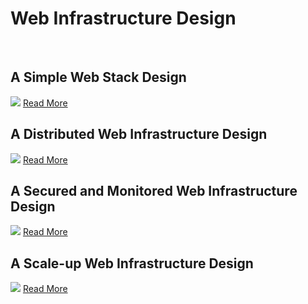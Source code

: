 <h1> Web Infrastructure Design </h1>
<br>
<h2> A Simple Web Stack Design</h2>
<img src ="https://user-images.githubusercontent.com/79994012/206905830-30005e49-106f-4117-b351-c12fc77d003d.jpeg">
<a href="https://medium.com/@precious.i.oranye/web-infrastructure-design-8b994f732a9c">Read More</a>
<br>
<h2> A Distributed Web Infrastructure Design</h2>
<img src ="https://user-images.githubusercontent.com/79994012/206905887-1a96a426-d005-434e-9f9e-a0d8c5515969.jpeg">
<a href="https://medium.com/@precious.i.oranye/web-infrastructure-design-825ad09628a4">Read More</a>
<br>
<h2> A Secured and Monitored Web Infrastructure Design</h2>
<img src ="https://user-images.githubusercontent.com/79994012/206905909-5b2fb07f-2561-484f-b7e9-8dbd396e2aa3.jpeg">
<a href="https://medium.com/@precious.i.oranye/web-infrastructure-design-99c825a8177c">Read More</a>
<br>
<h2> A Scale-up Web Infrastructure Design</h2>
<img src ="https://user-images.githubusercontent.com/79994012/206905925-495f2de5-9385-4bda-a2fb-b08b5489a65a.jpeg">
<a href="https://medium.com/@precious.i.oranye/web-infrastructure-design-5f3c812dd62">Read More</a>

